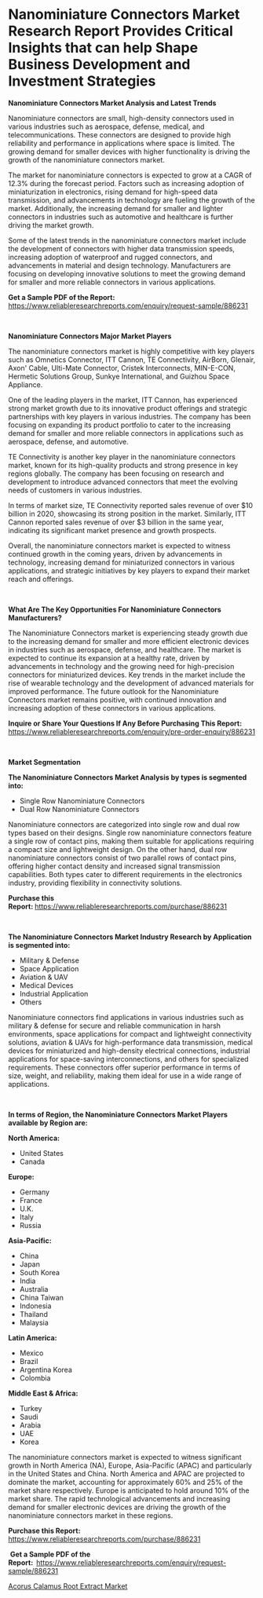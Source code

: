 <p><h1>Nanominiature Connectors Market Research Report Provides Critical Insights that can help Shape Business Development and Investment Strategies</h1></p><p><strong>Nanominiature Connectors Market Analysis and Latest Trends</strong></p>
<p><p>Nanominiature connectors are small, high-density connectors used in various industries such as aerospace, defense, medical, and telecommunications. These connectors are designed to provide high reliability and performance in applications where space is limited. The growing demand for smaller devices with higher functionality is driving the growth of the nanominiature connectors market.</p><p>The market for nanominiature connectors is expected to grow at a CAGR of 12.3% during the forecast period. Factors such as increasing adoption of miniaturization in electronics, rising demand for high-speed data transmission, and advancements in technology are fueling the growth of the market. Additionally, the increasing demand for smaller and lighter connectors in industries such as automotive and healthcare is further driving the market growth.</p><p>Some of the latest trends in the nanominiature connectors market include the development of connectors with higher data transmission speeds, increasing adoption of waterproof and rugged connectors, and advancements in material and design technology. Manufacturers are focusing on developing innovative solutions to meet the growing demand for smaller and more reliable connectors in various applications.</p></p>
<p><strong>Get a Sample PDF of the Report:&nbsp;</strong> <a href="https://www.reliableresearchreports.com/enquiry/request-sample/886231">https://www.reliableresearchreports.com/enquiry/request-sample/886231</a></p>
<p>&nbsp;</p>
<p><strong>Nanominiature Connectors Major Market Players</strong></p>
<p><p>The nanominiature connectors market is highly competitive with key players such as Omnetics Connector, ITT Cannon, TE Connectivity, AirBorn, Glenair, Axon' Cable, Ulti-Mate Connector, Cristek Interconnects, MIN-E-CON, Hermetic Solutions Group, Sunkye International, and Guizhou Space Appliance.</p><p>One of the leading players in the market, ITT Cannon, has experienced strong market growth due to its innovative product offerings and strategic partnerships with key players in various industries. The company has been focusing on expanding its product portfolio to cater to the increasing demand for smaller and more reliable connectors in applications such as aerospace, defense, and automotive.</p><p>TE Connectivity is another key player in the nanominiature connectors market, known for its high-quality products and strong presence in key regions globally. The company has been focusing on research and development to introduce advanced connectors that meet the evolving needs of customers in various industries.</p><p>In terms of market size, TE Connectivity reported sales revenue of over $10 billion in 2020, showcasing its strong position in the market. Similarly, ITT Cannon reported sales revenue of over $3 billion in the same year, indicating its significant market presence and growth prospects.</p><p>Overall, the nanominiature connectors market is expected to witness continued growth in the coming years, driven by advancements in technology, increasing demand for miniaturized connectors in various applications, and strategic initiatives by key players to expand their market reach and offerings.</p></p>
<p>&nbsp;</p>
<p><strong>What Are The Key Opportunities For Nanominiature Connectors Manufacturers?</strong></p>
<p><p>The Nanominiature Connectors market is experiencing steady growth due to the increasing demand for smaller and more efficient electronic devices in industries such as aerospace, defense, and healthcare. The market is expected to continue its expansion at a healthy rate, driven by advancements in technology and the growing need for high-precision connectors for miniaturized devices. Key trends in the market include the rise of wearable technology and the development of advanced materials for improved performance. The future outlook for the Nanominiature Connectors market remains positive, with continued innovation and increasing adoption of these connectors in various applications.</p></p>
<p><strong>Inquire or Share Your Questions If Any Before Purchasing This Report:</strong> <a href="https://www.reliableresearchreports.com/enquiry/pre-order-enquiry/886231">https://www.reliableresearchreports.com/enquiry/pre-order-enquiry/886231</a></p>
<p>&nbsp;</p>
<p><strong>Market Segmentation</strong></p>
<p><strong>The Nanominiature Connectors Market Analysis by types is segmented into:</strong></p>
<p><ul><li>Single Row Nanominiature Connectors</li><li>Dual Row Nanominiature Connectors</li></ul></p>
<p><p>Nanominiature connectors are categorized into single row and dual row types based on their designs. Single row nanominiature connectors feature a single row of contact pins, making them suitable for applications requiring a compact size and lightweight design. On the other hand, dual row nanominiature connectors consist of two parallel rows of contact pins, offering higher contact density and increased signal transmission capabilities. Both types cater to different requirements in the electronics industry, providing flexibility in connectivity solutions.</p></p>
<p><strong>Purchase this Report:&nbsp;</strong><a href="https://www.reliableresearchreports.com/purchase/886231">https://www.reliableresearchreports.com/purchase/886231</a></p>
<p>&nbsp;</p>
<p><strong>The Nanominiature Connectors Market Industry Research by Application is segmented into:</strong></p>
<p><ul><li>Military & Defense</li><li>Space Application</li><li>Aviation & UAV</li><li>Medical Devices</li><li>Industrial Application</li><li>Others</li></ul></p>
<p><p>Nanominiature connectors find applications in various industries such as military & defense for secure and reliable communication in harsh environments, space applications for compact and lightweight connectivity solutions, aviation & UAVs for high-performance data transmission, medical devices for miniaturized and high-density electrical connections, industrial applications for space-saving interconnections, and others for specialized requirements. These connectors offer superior performance in terms of size, weight, and reliability, making them ideal for use in a wide range of applications.</p></p>
<p>&nbsp;</p>
<p><strong>In terms of Region, the Nanominiature Connectors Market Players available by Region are:</strong></p>
<p>
    <p> <strong> North America: </strong>
        <ul>
            <li>United States</li>
            <li>Canada</li>
        </ul>
        </p> 
    <p> <strong> Europe: </strong>
        <ul>
            <li>Germany</li>
            <li>France</li>
            <li>U.K.</li>
            <li>Italy</li>
            <li>Russia</li>
        </ul>
        </p> 
    <p> <strong> Asia-Pacific: </strong>
        <ul>
            <li>China</li>
            <li>Japan</li>
            <li>South Korea</li>
            <li>India</li>
            <li>Australia</li>
            <li>China Taiwan</li>
            <li>Indonesia</li>
            <li>Thailand</li>
            <li>Malaysia</li>
        </ul>
        </p> 
    <p> <strong> Latin America: </strong>
        <ul>
            <li>Mexico</li>
            <li>Brazil</li>
            <li>Argentina Korea</li>
            <li>Colombia</li>
        </ul>
        </p> 
    <p> <strong> Middle East & Africa: </strong>
        <ul>
            <li>Turkey</li>
            <li>Saudi</li>
            <li>Arabia</li>
            <li>UAE</li>
            <li>Korea</li>
        </ul>
    </p>
    </p>
<p><p>The nanominiature connectors market is expected to witness significant growth in North America (NA), Europe, Asia-Pacific (APAC) and particularly in the United States and China. North America and APAC are projected to dominate the market, accounting for approximately 60% and 25% of the market share respectively. Europe is anticipated to hold around 10% of the market share. The rapid technological advancements and increasing demand for smaller electronic devices are driving the growth of the nanominiature connectors market in these regions.</p></p>
<p><strong>Purchase this Report: </strong><a href="https://www.reliableresearchreports.com/purchase/886231">https://www.reliableresearchreports.com/purchase/886231</a></p>
<p>&nbsp;<strong>Get a Sample PDF of the Report:&nbsp;&nbsp;</strong><a href="https://www.reliableresearchreports.com/enquiry/request-sample/886231">https://www.reliableresearchreports.com/enquiry/request-sample/886231</a></p>
<p><strong></strong></p>
<p><p><a href="https://noble-drawer-34c.notion.site/Acorus-Calamus-Root-Extract-Market-Research-Report-Reveals-The-Latest-Trends-And-Opportunities-of-th-acf643b53009436abbda844d7a793ef2">Acorus Calamus Root Extract Market</a></p></p>